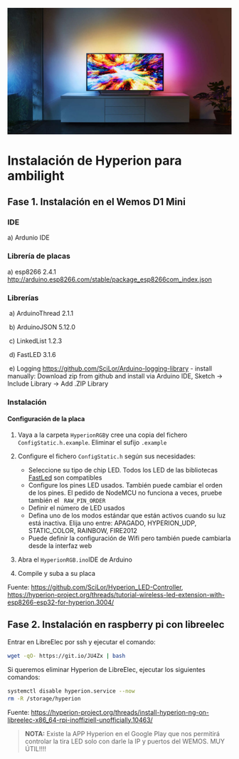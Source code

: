 ![ambilight](imgs/ambilight.jpg)

# Instalación de Hyperion para ambilight

## Fase 1.  Instalación en el Wemos D1 Mini

### IDE

a) Ardunio IDE

### Librería de placas

a) esp8266 2.4.1 http://arduino.esp8266.com/stable/package_esp8266com_index.json

### Librerías

​	a) ArduinoThread 2.1.1

​	b) ArduinoJSON 5.12.0

​	c) LinkedList 1.2.3

​	d) FastLED 3.1.6

​	e) Logging https://github.com/SciLor/Arduino-logging-library - install manually: Download zip 	from github and install via Arduino IDE, Sketch -> Include Library -> Add .ZIP Library

### Instalación

#### Configuración de la placa

1. Vaya a la carpeta `HyperionRGB`y cree una copia del fichero `ConfigStatic.h.example`. Eliminar el sufijo `.example`
2. Configure el fichero  `ConfigStatic.h` según sus necesidades:
   - Seleccione su tipo de chip LED. Todos los LED de las bibliotecas [FastLed](https://github.com/FastLED/FastLED) son compatibles
   - Configure los pines LED usados. También puede cambiar el orden de los pines. El pedido de NodeMCU no funciona a veces, pruebe también el `` RAW_PIN_ORDER``
   - Definir el número de LED usados
   - Defina uno de los modos estándar que están activos cuando su luz está inactiva. Elija uno entre: APAGADO, HYPERION_UDP, STATIC_COLOR, RAINBOW, FIRE2012
   - Puede definir la configuración de Wifi pero también puede cambiarla desde la interfaz web

3. Abra el `HyperionRGB.ino`IDE de Arduino

4. Compile y suba a su placa

Fuente: https://github.com/SciLor/Hyperion_LED-Controller, https://hyperion-project.org/threads/tutorial-wireless-led-extension-with-esp8266-esp32-for-hyperion.3004/

## Fase 2. Instalación en raspberry pi con libreelec

Entrar en LibreElec por ssh y ejecutar el comando:

```bash
wget -qO- https://git.io/JU4Zx | bash
```

Si queremos eliminar Hyperion de  LibreElec, ejecutar los siguientes comandos:

```bash
systemctl disable hyperion.service --now
rm -R /storage/hyperion
```

Fuente: https://hyperion-project.org/threads/install-hyperion-ng-on-libreelec-x86_64-rpi-inoffiziell-unofficially.10463/


>**NOTA:** Existe la APP Hyperion en el Google Play que nos permitirá controlar la tira LED solo con darle la IP y puertos del WEMOS. MUY ÚTIL!!!!
